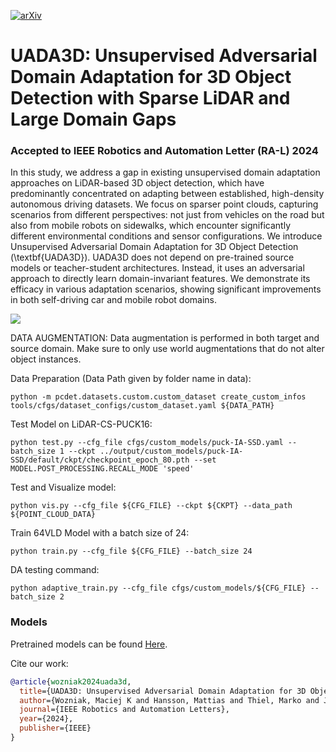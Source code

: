 [![arXiv](https://img.shields.io/badge/arXiv-2403.17633-b31b1b.svg)](https://arxiv.org/abs/2403.17633)

# UADA3D: Unsupervised Adversarial Domain Adaptation for 3D Object Detection with Sparse LiDAR and Large Domain Gaps
### Accepted to IEEE Robotics and Automation Letter (RA-L) 2024

In this study, we address a gap in existing unsupervised domain adaptation approaches on LiDAR-based 3D object detection, which have predominantly concentrated on adapting between established, high-density autonomous driving datasets. We focus on sparser point clouds, capturing scenarios from different perspectives: not just from vehicles on the road but also from mobile robots on sidewalks, which encounter significantly different environmental conditions and sensor configurations. We introduce Unsupervised Adversarial Domain Adaptation for 3D Object Detection (\textbf{UADA3D}). UADA3D does not depend on pre-trained source models or teacher-student architectures. Instead, it uses an adversarial approach to directly learn domain-invariant features. We demonstrate its efficacy in various adaptation scenarios, showing significant improvements in both self-driving car and mobile robot domains.

![](https://maxiuw.github.io/uda/figures/main.png)



DATA AUGMENTATION:
Data augmentation is performed in both target and source domain. Make sure to only use world augmentations that do not alter object instances.

Data Preparation (Data Path given by folder name in data):
```
python -m pcdet.datasets.custom.custom_dataset create_custom_infos tools/cfgs/dataset_configs/custom_dataset.yaml ${DATA_PATH}
```

Test Model on LiDAR-CS-PUCK16:
```
python test.py --cfg_file cfgs/custom_models/puck-IA-SSD.yaml --batch_size 1 --ckpt ../output/custom_models/puck-IA-SSD/default/ckpt/checkpoint_epoch_80.pth --set MODEL.POST_PROCESSING.RECALL_MODE 'speed'
```

Test and Visualize model:
```
python vis.py --cfg_file ${CFG_FILE} --ckpt ${CKPT} --data_path ${POINT_CLOUD_DATA}
```


Train 64VLD Model with a batch size of 24:
```
python train.py --cfg_file ${CFG_FILE} --batch_size 24
```

DA testing command:
```
python adaptive_train.py --cfg_file cfgs/custom_models/${CFG_FILE} --batch_size 2
```

### Models
Pretrained models can be found [Here](https://kth-my.sharepoint.com/:f:/g/personal/maciejw_ug_kth_se/EqGk-27mGU5JkJOp1sm2bIABHrBS27HZMssBV61phyACrw?e=m3UNRX). 

Cite our work:
```bibtex
@article{wozniak2024uada3d,
  title={UADA3D: Unsupervised Adversarial Domain Adaptation for 3D Object Detection with Sparse LiDAR and Large Domain Gaps},
  author={Wozniak, Maciej K and Hansson, Mattias and Thiel, Marko and Jensfelt, Patric},
  journal={IEEE Robotics and Automation Letters},
  year={2024},
  publisher={IEEE}
}
